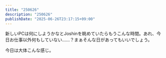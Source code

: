 ```yaml
---
title: "250626"
description: "250626"
publishDate: "2025-06-26T23:17:15+09:00"
---
```


新しいPCは何にしようかなとJoshinを眺めていたらもうこんな時間。あれ、今日お仕事以外何もしていない……？まぁそんな日があってもいいでしょう。

今日は大体こんな感じ。